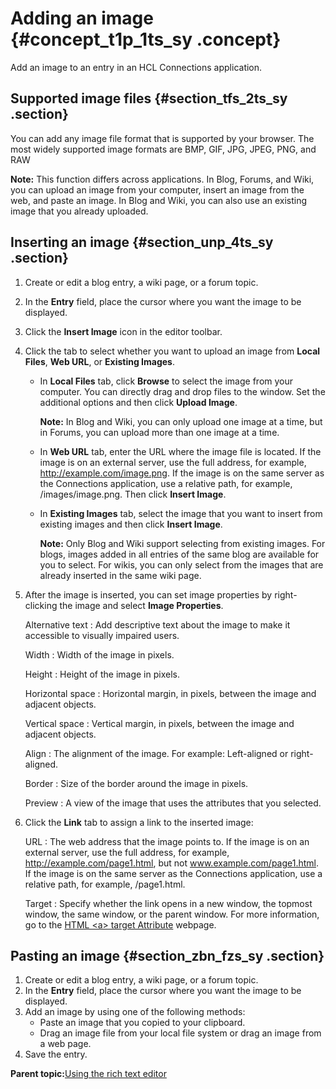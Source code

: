# Adding an image {#concept_t1p_1ts_sy .concept}

Add an image to an entry in an HCL Connections application.

## Supported image files {#section_tfs_2ts_sy .section}

You can add any image file format that is supported by your browser. The most widely supported image formats are BMP, GIF, JPG, JPEG, PNG, and RAW

**Note:** This function differs across applications. In Blog, Forums, and Wiki, you can upload an image from your computer, insert an image from the web, and paste an image. In Blog and Wiki, you can also use an existing image that you already uploaded.

## Inserting an image {#section_unp_4ts_sy .section}

1.  Create or edit a blog entry, a wiki page, or a forum topic.
2.  In the **Entry** field, place the cursor where you want the image to be displayed.
3.  Click the **Insert Image** icon in the editor toolbar.
4.  Click the tab to select whether you want to upload an image from **Local Files**, **Web URL**, or **Existing Images**.
    -   In **Local Files** tab, click **Browse** to select the image from your computer. You can directly drag and drop files to the window. Set the additional options and then click **Upload Image**.

        **Note:** In Blog and Wiki, you can only upload one image at a time, but in Forums, you can upload more than one image at a time.

    -   In **Web URL** tab, enter the URL where the image file is located. If the image is on an external server, use the full address, for example, http://example.com/image.png. If the image is on the same server as the Connections application, use a relative path, for example, /images/image.png. Then click **Insert Image**.
    -   In **Existing Images** tab, select the image that you want to insert from existing images and then click **Insert Image**.

        **Note:** Only Blog and Wiki support selecting from existing images. For blogs, images added in all entries of the same blog are available for you to select. For wikis, you can only select from the images that are already inserted in the same wiki page.

5.  After the image is inserted, you can set image properties by right-clicking the image and select **Image Properties**.

    Alternative text
    :   Add descriptive text about the image to make it accessible to visually impaired users.

    Width
    :   Width of the image in pixels.

    Height
    :   Height of the image in pixels.

    Horizontal space
    :   Horizontal margin, in pixels, between the image and adjacent objects.

    Vertical space
    :   Vertical margin, in pixels, between the image and adjacent objects.

    Align
    :   The alignment of the image. For example: Left-aligned or right-aligned.

    Border
    :   Size of the border around the image in pixels.

    Preview
    :   A view of the image that uses the attributes that you selected.

6.  Click the **Link** tab to assign a link to the inserted image:

    URL
    :   The web address that the image points to. If the image is on an external server, use the full address, for example, http://example.com/page1.html, but not www.example.com/page1.html. If the image is on the same server as the Connections application, use a relative path, for example, /page1.html.

    Target
    :   Specify whether the link opens in a new window, the topmost window, the same window, or the parent window. For more information, go to the [HTML <a\> target Attribute](http://www.w3schools.com/tags/att_a_target.asp) webpage.


## Pasting an image {#section_zbn_fzs_sy .section}

1.  Create or edit a blog entry, a wiki page, or a forum topic.
2.  In the **Entry** field, place the cursor where you want the image to be displayed.
3.  Add an image by using one of the following methods:
    -   Paste an image that you copied to your clipboard.
    -   Drag an image file from your local file system or drag an image from a web page.
4.  Save the entry.

**Parent topic:**[Using the rich text editor](../eucommon/eucommon_ckeditor.md)

